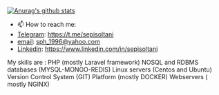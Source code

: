 [![Anurag's github stats](https://github-readme-stats.vercel.app/api?username=sepisoltani)](https://github.com/anuraghazra/github-readme-stats)

- 📫 How to reach me: 
- [Telegram](https://t.me/sepisoltani): https://t.me/sepisoltani
- [email](mailto:sph_1996@yahoo.com): sph_1996@yahoo.com
- [Linkedin](https://www.linkedin.com/in/sepisoltani): https://www.linkedin.com/in/sepisoltani



<!--
**imanghafoori1/imanghafoori1** is a ✨ _special_ ✨ repository because its `README.md` (this file) appears on your GitHub profile.

<!--
**sepisoltani/sepisoltani** is a ✨ _special_ ✨ repository because its `README.md` (this file) appears on your GitHub profile.

Here are some ideas to get you started:

- 🔭 I’m currently working on ...
- 🌱 I’m currently learning ...
- 👯 I’m looking to collaborate on ...
- 🤔 I’m looking for help with ...
- 💬 Ask me about ...
- 📫 How to reach me: ...
- 😄 Pronouns: ...
- ⚡ Fun fact: ...
-->



My skills are : 
PHP (mostly Laravel framework)
NOSQL and RDBMS databases (MYSQL-MONGO-REDIS)
Linux servers (Centos and Ubuntu)
Version Control System (GIT) 
Platform (mostly DOCKER)
Webservers ( mostly NGINX) 
